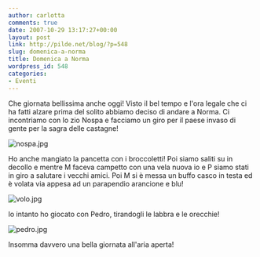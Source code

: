 ```yaml
---
author: carlotta
comments: true
date: 2007-10-29 13:17:27+00:00
layout: post
link: http://pilde.net/blog/?p=548
slug: domenica-a-norma
title: Domenica a Norma
wordpress_id: 548
categories:
- Eventi
---
```


Che giornata bellissima anche oggi! Visto il bel tempo e l'ora legale che ci ha fatti alzare prima del solito abbiamo deciso di andare a Norma.
Ci incontriamo con lo zio Nospa e facciamo un giro per il paese invaso di gente per la sagra delle castagne!

![nospa.jpg](http://pilde.net/blog/wp-content/uploads/2007/10/nospa.jpg)




Ho anche mangiato la pancetta con i broccoletti!
Poi siamo saliti su in decollo e mentre M faceva campetto con una vela nuova io e P siamo stati in giro a salutare i vecchi amici.
Poi M si è messa un buffo casco in testa ed è volata via appesa ad un parapendio arancione e blu!

![volo.jpg](http://pilde.net/blog/wp-content/uploads/2007/10/volo.jpg)




Io intanto ho giocato con Pedro, tirandogli le labbra e le orecchie!

![pedro.jpg](http://pilde.net/blog/wp-content/uploads/2007/10/pedro.jpg)




Insomma davvero una bella giornata all'aria aperta!


